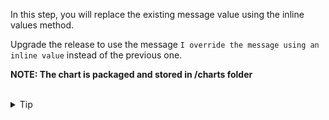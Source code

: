 In this step, you will replace the existing message value using the inline values method. 

Upgrade the release to use the message `I override the message using an inline value` instead of the previous one.

**NOTE: The chart is packaged and stored in /charts folder**

<br>
<details><summary>Tip</summary>
<br>

```plain
helm upgrade -h
```{{exec}}

</details>


<br>
<details><summary>Solution</summary>
<br>

```plain
helm -n dev-ns upgrade --install mock-app /charts/mock-app-1.0.0.tgz --set message="I override the message using an inline value"
```{{exec}}

</details>

